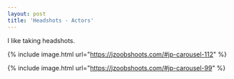 ```yaml
---
layout: post
title: 'Headshots - Actors'
---
```

I like taking headshots. 

{% include image.html url="https://jzoobshoots.com/#jp-carousel-112" %}

{% include image.html url="https://jzoobshoots.com/#jp-carousel-99" %}

